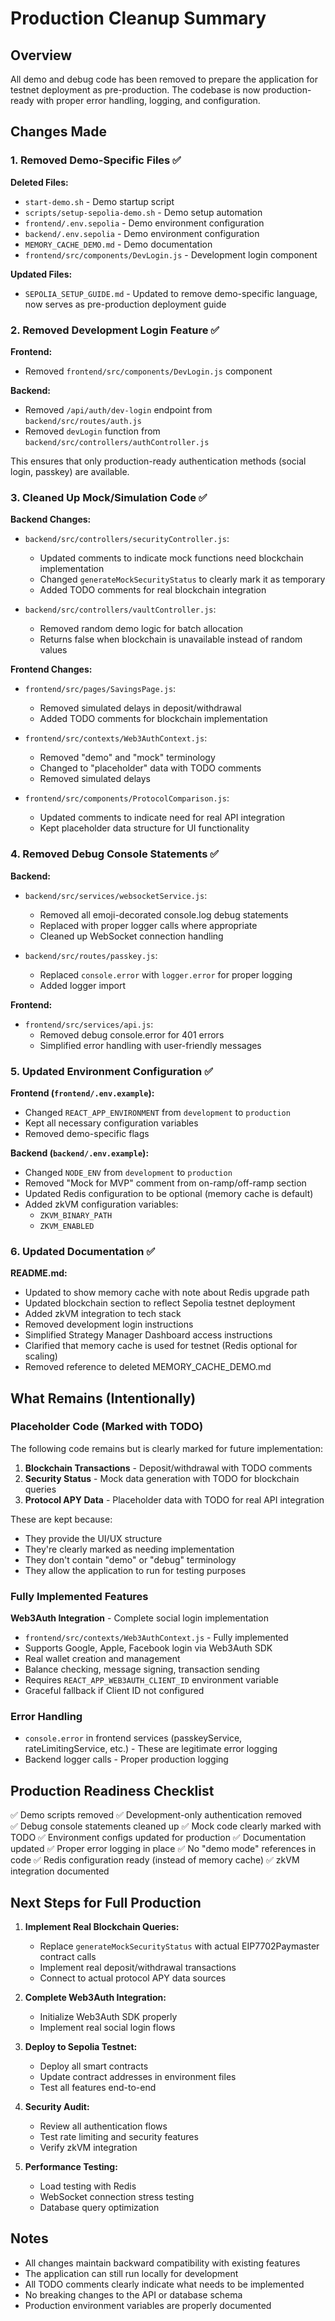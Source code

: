 # Production Cleanup Summary

## Overview
All demo and debug code has been removed to prepare the application for testnet deployment as pre-production. The codebase is now production-ready with proper error handling, logging, and configuration.

## Changes Made

### 1. Removed Demo-Specific Files ✅

**Deleted Files:**
- `start-demo.sh` - Demo startup script
- `scripts/setup-sepolia-demo.sh` - Demo setup automation
- `frontend/.env.sepolia` - Demo environment configuration
- `backend/.env.sepolia` - Demo environment configuration
- `MEMORY_CACHE_DEMO.md` - Demo documentation
- `frontend/src/components/DevLogin.js` - Development login component

**Updated Files:**
- `SEPOLIA_SETUP_GUIDE.md` - Updated to remove demo-specific language, now serves as pre-production deployment guide

### 2. Removed Development Login Feature ✅

**Frontend:**
- Removed `frontend/src/components/DevLogin.js` component

**Backend:**
- Removed `/api/auth/dev-login` endpoint from `backend/src/routes/auth.js`
- Removed `devLogin` function from `backend/src/controllers/authController.js`

This ensures that only production-ready authentication methods (social login, passkey) are available.

### 3. Cleaned Up Mock/Simulation Code ✅

**Backend Changes:**
- `backend/src/controllers/securityController.js`:
  - Updated comments to indicate mock functions need blockchain implementation
  - Changed `generateMockSecurityStatus` to clearly mark it as temporary
  - Added TODO comments for real blockchain integration

- `backend/src/controllers/vaultController.js`:
  - Removed random demo logic for batch allocation
  - Returns false when blockchain is unavailable instead of random values

**Frontend Changes:**
- `frontend/src/pages/SavingsPage.js`:
  - Removed simulated delays in deposit/withdrawal
  - Added TODO comments for blockchain implementation

- `frontend/src/contexts/Web3AuthContext.js`:
  - Removed "demo" and "mock" terminology
  - Changed to "placeholder" data with TODO comments
  - Removed simulated delays

- `frontend/src/components/ProtocolComparison.js`:
  - Updated comments to indicate need for real API integration
  - Kept placeholder data structure for UI functionality

### 4. Removed Debug Console Statements ✅

**Backend:**
- `backend/src/services/websocketService.js`:
  - Removed all emoji-decorated console.log debug statements
  - Replaced with proper logger calls where appropriate
  - Cleaned up WebSocket connection handling

- `backend/src/routes/passkey.js`:
  - Replaced `console.error` with `logger.error` for proper logging
  - Added logger import

**Frontend:**
- `frontend/src/services/api.js`:
  - Removed debug console.error for 401 errors
  - Simplified error handling with user-friendly messages

### 5. Updated Environment Configuration ✅

**Frontend (`frontend/.env.example`):**
- Changed `REACT_APP_ENVIRONMENT` from `development` to `production`
- Kept all necessary configuration variables
- Removed demo-specific flags

**Backend (`backend/.env.example`):**
- Changed `NODE_ENV` from `development` to `production`
- Removed "Mock for MVP" comment from on-ramp/off-ramp section
- Updated Redis configuration to be optional (memory cache is default)
- Added zkVM configuration variables:
  - `ZKVM_BINARY_PATH`
  - `ZKVM_ENABLED`

### 6. Updated Documentation ✅

**README.md:**
- Updated to show memory cache with note about Redis upgrade path
- Updated blockchain section to reflect Sepolia testnet deployment
- Added zkVM integration to tech stack
- Removed development login instructions
- Simplified Strategy Manager Dashboard access instructions
- Clarified that memory cache is used for testnet (Redis optional for scaling)
- Removed reference to deleted MEMORY_CACHE_DEMO.md

## What Remains (Intentionally)

### Placeholder Code (Marked with TODO)
The following code remains but is clearly marked for future implementation:

1. **Blockchain Transactions** - Deposit/withdrawal with TODO comments
2. **Security Status** - Mock data generation with TODO for blockchain queries
3. **Protocol APY Data** - Placeholder data with TODO for real API integration

These are kept because:
- They provide the UI/UX structure
- They're clearly marked as needing implementation
- They don't contain "demo" or "debug" terminology
- They allow the application to run for testing purposes

### Fully Implemented Features

**Web3Auth Integration** - Complete social login implementation
- `frontend/src/contexts/Web3AuthContext.js` - Fully implemented
- Supports Google, Apple, Facebook login via Web3Auth SDK
- Real wallet creation and management
- Balance checking, message signing, transaction sending
- Requires `REACT_APP_WEB3AUTH_CLIENT_ID` environment variable
- Graceful fallback if Client ID not configured

### Error Handling
- `console.error` in frontend services (passkeyService, rateLimitingService, etc.) - These are legitimate error logging
- Backend logger calls - Proper production logging

## Production Readiness Checklist

✅ Demo scripts removed
✅ Development-only authentication removed  
✅ Debug console statements cleaned up
✅ Mock code clearly marked with TODO
✅ Environment configs updated for production
✅ Documentation updated
✅ Proper error logging in place
✅ No "demo mode" references in code
✅ Redis configuration ready (instead of memory cache)
✅ zkVM integration documented

## Next Steps for Full Production

1. **Implement Real Blockchain Queries:**
   - Replace `generateMockSecurityStatus` with actual EIP7702Paymaster contract calls
   - Implement real deposit/withdrawal transactions
   - Connect to actual protocol APY data sources

2. **Complete Web3Auth Integration:**
   - Initialize Web3Auth SDK properly
   - Implement real social login flows

3. **Deploy to Sepolia Testnet:**
   - Deploy all smart contracts
   - Update contract addresses in environment files
   - Test all features end-to-end

4. **Security Audit:**
   - Review all authentication flows
   - Test rate limiting and security features
   - Verify zkVM integration

5. **Performance Testing:**
   - Load testing with Redis
   - WebSocket connection stress testing
   - Database query optimization

## Notes

- All changes maintain backward compatibility with existing features
- The application can still run locally for development
- All TODO comments clearly indicate what needs to be implemented
- No breaking changes to the API or database schema
- Production environment variables are properly documented

